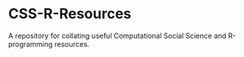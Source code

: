 # CSS-R-Resources
A repository for collating useful Computational Social Science and R-programming resources.
